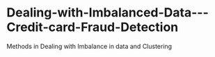 # Dealing-with-Imbalanced-Data---Credit-card-Fraud-Detection
Methods in Dealing with Imbalance in data and Clustering
